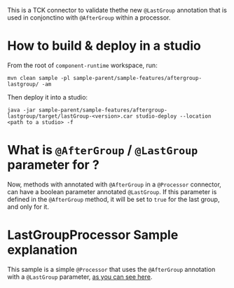 This is a TCK connector to validate thethe new `@LastGroup` annotation that is used in conjonctino with `@AfterGroup` within a processor.

# How to build & deploy in a studio
From the root of `component-runtime` workspace, run:
```shell
mvn clean sample -pl sample-parent/sample-features/aftergroup-lastgroup/ -am
```
Then deploy it into a studio:
```shell
java -jar sample-parent/sample-features/aftergroup-lastgroup/target/lastGroup-<version>.car studio-deploy --location <path to a studio> -f
```

# What is `@AfterGroup` / `@LastGroup` parameter for ?
Now, methods with annotated with `@AfterGroup` in a `@Processor` connector, can have a boolean parameter annotated `@LastGroup`.  If this parameter is defined in the `@AfterGroup` method, it will be set to `true` for the last group, and only for it.

# LastGroupProcessor Sample explanation
This sample is a simple `@Processor` that uses the `@AfterGroup` annotation with a `@LastGroup` parameter, [as you can see here](./src/main/java/org/talend/sdk/component/feature/lastgroup/processor/LastGroupProcessor.java#L41).